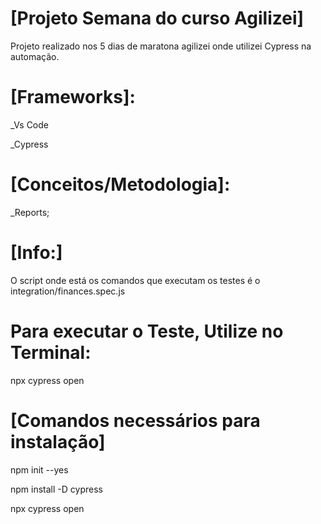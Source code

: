 
# [Projeto Semana do curso Agilizei]
Projeto realizado nos 5 dias de maratona agilizei onde utilizei Cypress na automação.


# [Frameworks]:
_Vs Code

_Cypress


# [Conceitos/Metodologia]:

_Reports;



# [Info:]
O script onde está os comandos que executam os testes é o integration/finances.spec.js


# Para executar o Teste, Utilize no Terminal:
npx cypress open





# [Comandos necessários para instalação]

npm init --yes

npm install -D cypress

npx cypress open





